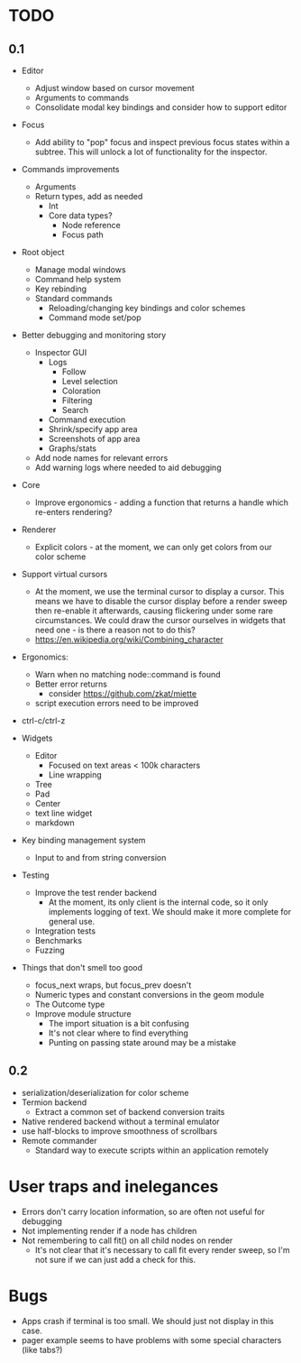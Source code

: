 
# TODO


## 0.1

- Editor
  - Adjust window based on cursor movement
  - Arguments to commands
  - Consolidate modal key bindings and consider how to support editor

- Focus
  - Add ability to "pop" focus and inspect previous focus states within a subtree. This will unlock a lot of
    functionality for the inspector.
- Commands improvements
  - Arguments
  - Return types, add as needed
    - Int
    - Core data types?
      - Node reference
      - Focus path
- Root object
  - Manage modal windows
  - Command help system
  - Key rebinding
  - Standard commands
    - Reloading/changing key bindings and color schemes
    - Command mode set/pop
- Better debugging and monitoring story
  - Inspector GUI
    - Logs
      - Follow
      - Level selection
      - Coloration
      - Filtering
      - Search
    - Command execution
    - Shrink/specify app area
    - Screenshots of app area
    - Graphs/stats
  - Add node names for relevant errors
  - Add warning logs where needed to aid debugging
- Core
  - Improve ergonomics - adding a function that returns a handle which re-enters rendering?
- Renderer
  - Explicit colors - at the moment, we can only get colors from our color scheme
- Support virtual cursors
  - At the moment, we use the terminal cursor to display a cursor. This means we have to disable the cursor display
    before a render sweep then re-enable it afterwards, causing flickering under some rare circumstances. We could draw
    the cursor ourselves in widgets that need one - is there a reason not to do this?
  - https://en.wikipedia.org/wiki/Combining_character
- Ergonomics:
  - Warn when no matching node::command is found
  - Better error returns
    - consider https://github.com/zkat/miette
  - script execution errors need to be improved
- ctrl-c/ctrl-z
- Widgets
  - Editor
    - Focused on text areas < 100k characters
    - Line wrapping
  - Tree
  - Pad
  - Center
  - text line widget
  - markdown
- Key binding management system
  - Input to and from string conversion
- Testing
  - Improve the test render backend
    - At the moment, its only client is the internal code, so it only implements
      logging of text. We should make it more complete for general use.
  - Integration tests
  - Benchmarks
  - Fuzzing
- Things that don't smell too good
  - focus_next wraps, but focus_prev doesn't
  - Numeric types and constant conversions in the geom module
  - The Outcome type
  - Improve module structure
    - The import situation is a bit confusing
    - It's not clear where to find everything
    - Punting on passing state around may be a mistake

## 0.2

- serialization/deserialization for color scheme
- Termion backend
  - Extract a common set of backend conversion traits
- Native rendered backend without a terminal emulator
- use half-blocks to improve smoothness of scrollbars
- Remote commander
  - Standard way to execute scripts within an application remotely

# User traps and inelegances

  - Errors don't carry location information, so are often not useful for debugging
  - Not implementing render if a node has children
  - Not remembering to call fit() on all child nodes on render
    - It's not clear that it's necessary to call fit every render sweep, so I'm
      not sure if we can just add a check for this.

# Bugs

  - Apps crash if terminal is too small. We should just not display in this case.
  - pager example seems to have problems with some special characters (like tabs?)

